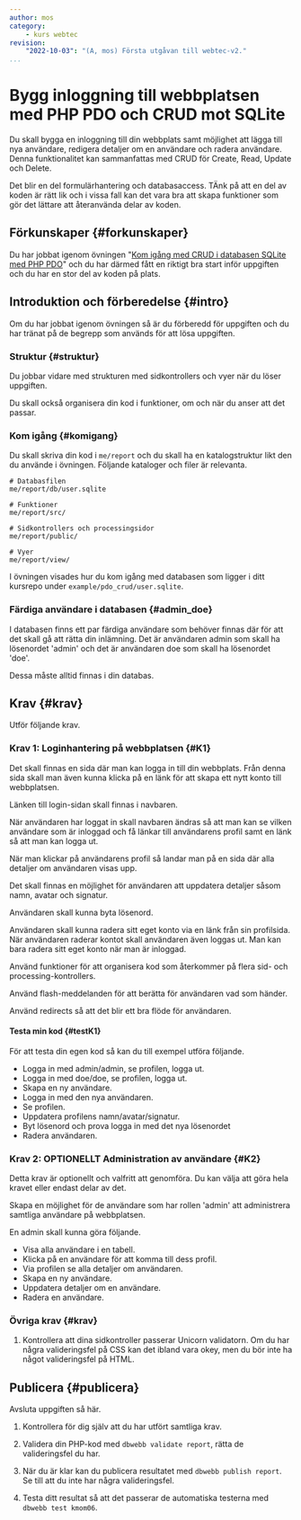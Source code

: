 ```yaml
---
author: mos
category:
    - kurs webtec
revision:
    "2022-10-03": "(A, mos) Första utgåvan till webtec-v2."
...
```

Bygg inloggning till webbplatsen med PHP PDO och CRUD mot SQLite
===================================

Du skall bygga en inloggning till din webbplats samt möjlighet att lägga till nya användare, redigera detaljer om en användare och radera användare. Denna funktionalitet kan sammanfattas med CRUD för Create, Read, Update och Delete.

Det blir en del formulärhantering och databasaccess. TÄnk på att en del av koden är rätt lik och i vissa fall kan det vara bra att skapa funktioner som gör det lättare att återanvända delar av koden.

<!--more-->



Förkunskaper {#forkunskaper}
-----------------------

Du har jobbat igenom övningen "[Kom igång med CRUD i databasen SQLite med PHP PDO](kunskap/kom-igang-med-crud-i-databasen-sqlite-med-php-pdo)" och du har därmed fått en riktigt bra start inför uppgiften och du har en stor del av koden på plats.



<!--
Genomgång {#genom}
------------------------

Här är en video som "pratar" dig igenom uppgiftens upplägg och visar hur du kommer igång.

[YOUTUBE src="gKzwQTG9eCI" width=700 caption="Kurs mvc kmom03 tisdagsgenomgång, del 3/3 uppgiften (Zoom med Mikael)."]
-->



Introduktion och förberedelse {#intro}
-----------------------

Om du har jobbat igenom övningen så är du förberedd för uppgiften och du har tränat på de begrepp som används för att lösa uppgiften.



### Struktur {#struktur}

Du jobbar vidare med strukturen med sidkontrollers och vyer när du löser uppgiften.

Du skall också organisera din kod i funktioner, om och när du anser att det passar.



### Kom igång {#komigang}

Du skall skriva din kod i `me/report` och du skall ha en katalogstruktur likt den du använde i övningen. Följande kataloger och filer är relevanta.

```text
# Databasfilen
me/report/db/user.sqlite

# Funktioner
me/report/src/

# Sidkontrollers och processingsidor
me/report/public/

# Vyer
me/report/view/
```

I övningen visades hur du kom igång med databasen som ligger i ditt kursrepo under `example/pdo_crud/user.sqlite`.



### Färdiga användare i databasen {#admin_doe}

I databasen finns ett par färdiga användare som behöver finnas där för att det skall gå att rätta din inlämning. Det är användaren admin som skall ha lösenordet 'admin' och det är användaren doe som skall ha lösenordet 'doe'.

Dessa måste alltid finnas i din databas.



<!--
### Tips, trix och livlinor {#livlina}

I GitHub issuen "[Tips och trix till kmom04 och fotokalendern](https://github.com/dbwebb-se/webtec/issues/16)" finns det en del inspiration och tips och trix till hur man kan tänka och vilka eventuella svårigheter som finns i uppgiften.
-->



Krav {#krav}
-----------------------

Utför följande krav.

<!--
* Förtydliga vilka sökvägar som skall gälla, ange en sidkontroller och ange var databasfilen skall ligga.
-->

### Krav 1: Loginhantering på webbplatsen {#K1}

Det skall finnas en sida där man kan logga in till din webbplats. Från denna sida skall man även kunna klicka på en länk för att skapa ett nytt konto till webbplatsen.

Länken till login-sidan skall finnas i navbaren.

När användaren har loggat in skall navbaren ändras så att man kan se vilken användare som är inloggad och få länkar till användarens profil samt en länk så att man kan logga ut.

När man klickar på användarens profil så landar man på en sida där alla detaljer om användaren visas upp.

Det skall finnas en möjlighet för användaren att uppdatera detaljer såsom namn, avatar och signatur.

Användaren skall kunna byta lösenord.

Användaren skall kunna radera sitt eget konto via en länk från sin profilsida. När användaren raderar kontot skall användaren även loggas ut. Man kan bara radera sitt eget konto när man är inloggad.

Använd funktioner för att organisera kod som återkommer på flera sid- och processing-kontrollers.

Använd flash-meddelanden för att berätta för användaren vad som händer.

Använd redirects så att det blir ett bra flöde för användaren.



#### Testa min kod {#testK1}

För att testa din egen kod så kan du till exempel utföra följande.

* Logga in med admin/admin, se profilen, logga ut.
* Logga in med doe/doe, se profilen, logga ut.
* Skapa en ny användare.
* Logga in med den nya användaren.
* Se profilen.
* Uppdatera profilens namn/avatar/signatur.
* Byt lösenord och prova logga in med det nya lösenordet
* Radera användaren.



### Krav 2: OPTIONELLT Administration av användare {#K2}

Detta krav är optionellt och valfritt att genomföra. Du kan välja att göra hela kravet eller endast delar av det. 

Skapa en möjlighet för de användare som har rollen 'admin' att administrera samtliga användare på webbplatsen.

En admin skall kunna göra följande.

* Visa alla användare i en tabell.
* Klicka på en användare för att komma till dess profil.
* Via profilen se alla detaljer om användaren.
* Skapa en ny användare.
* Uppdatera detaljer om en användare.
* Radera en användare.



### Övriga krav {#krav}

1. Kontrollera att dina sidkontroller passerar Unicorn validatorn. Om du har några valideringsfel på CSS kan det ibland vara okey, men du bör inte ha något valideringsfel på HTML.


<!--
Extrauppgift {#extra}
-----------------------

Gör följande extrauppgifter om du har tid, lust och energi.

1. 
-->



Publicera {#publicera}
-----------------------

Avsluta uppgiften så här.

1. Kontrollera för dig själv att du har utfört samtliga krav.

1. Validera din PHP-kod med `dbwebb validate report`, rätta de valideringsfel du har.

1. När du är klar kan du publicera resultatet med `dbwebb publish report`. Se till att du inte har några valideringsfel.

1. Testa ditt resultat så att det passerar de automatiska testerna med `dbwebb test kmom06`.
